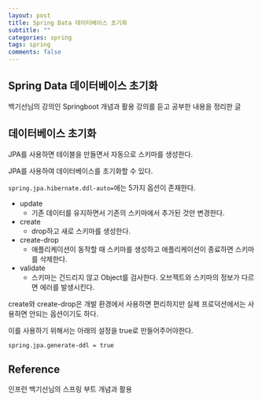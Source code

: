 ```yaml
---
layout: post
title: Spring Data 데이터베이스 초기화
subtitle: ""
categories: spring
tags: spring
comments: false
---
```


## Spring Data 데이터베이스 초기화

백기선님의 강의인 Springboot 개념과 활용 강의를 듣고 공부한 내용을 정리한 글

## 데이터베이스 초기화

JPA를 사용하면 테이블을 만들면서 자동으로 스키마를 생성한다.

JPA를 사용하여 데이터베이스를 초기화할 수 있다.

`spring.jpa.hibernate.ddl-auto=`에는 5가지 옵션이 존재한다.

- update
  - 기존 데이터를 유지하면서 기존의 스키마에서 추가된 것만 변경한다.
- create
  - drop하고 새로 스키마를 생성한다.
- create-drop
  - 애플리케이션이 동작할 때 스키마를 생성하고 애플리케이션이 종료하면 스키마를 삭제한다.
- validate
  - 스키마는 건드리지 않고 Object를 검사한다. 오브젝트와 스키마의 정보가 다르면 에러를 발생시킨다.

create와 create-drop은 개발 환경에서 사용하면 편리하지만 실제 프로덕션에서는 사용하면 안되는 옵션이기도 하다.

이를 사용하기 위해서는 아래의 설정을 true로 만들어주어야한다.

`spring.jpa.generate-ddl = true`

## Reference

인프런 백기선님의 스프링 부트 개념과 활용
